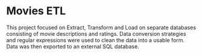 # Movies ETL
This project focused on Extract, Transform and Load on separate databases consisting of movie descriptions and ratings. Data conversion strategies and regular expressions were used to clean the data into a usable form. Data was then exported to an external SQL database.
